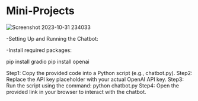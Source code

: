 # Mini-Projects
![Screenshot 2023-10-31 234033](https://github.com/Prithvirajg17/Mini-Projects/assets/148732155/89854a17-3e7b-4ea9-b3d0-bd006c814e4d)


-Setting Up and Running the Chatbot:

-Install required packages:

pip install gradio
pip install openai 

Step1: Copy the provided code into a Python script (e.g., chatbot.py).
Step2: Replace the API key placeholder with your actual OpenAI API key.
Step3: Run the script using the command: python chatbot.py 
Step4: Open the provided link in your browser to interact with the chatbot.
